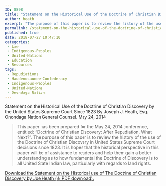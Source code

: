 ```yaml
---
ID: 8898
title: "Statement on the Historical Use of the Doctrine of Christian Discovery by the United States Supreme Court Since 1823"
author: heath
excerpt: "The purpose of this paper is to review the history of the use of the Doctrine of Christian Discovery in United States Supreme Court decisions since 1823. It is hopes that the historical perspective in this paper will be of assistance to readers and help them gain a better understanding as to how fundamental the Doctrine of Discovery is to all United State Indian law, particularly with regards to land rights"
permalink: /statement-on-the-historical-use-of-the-doctrine-of-christian-discovery-by-the-united-states-supreme-court-since-1823/
published: true
date: 2018-07-27 10:47:10
categories:
 - Law
 - Indigenous-Peoples
 - United-Nations
 - Education
 - Resources
tags:
 - Repudiations
 - Haudenosaunee-Confederacy
 - Indigenous-Peoples
 - United-Nations
 - Onondaga-Nation
---
```

Statement on the Historical Use of the Doctrine of Christian Discovery by the United States Supreme Court Since 1823 By Joseph J. Heath, Esq. Onondaga Nation General Counsel. May 24, 2014

> This paper has been prepared for the May 24, 2014 conference, entitled: “Doctrine of Christian Discovery: After Repudiation, What Next?”. The purpose of this paper is to review the history of the use of the Doctrine of Christian Discovery in United States Supreme Court decisions since 1823. It is hopes that the historical perspective in this paper will be of assistance to readers and help them gain a better understanding as to how fundamental the Doctrine of Discovery is to all United State Indian law, particularly with regards to land rights.

[Download the Statement on the Historical use of The Doctrine of Christian Discovery by Joe Heath (⤓ PDF download).](/assets/pdfs/DoctrineOfDiscovery5-24-14.pdf)
